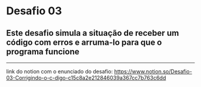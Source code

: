 # Desafio 03
## Este desafio simula a situação de receber um código com erros e arruma-lo para que o programa funcione
---
link do notion com o enunciado do desafio: https://www.notion.so/Desafio-03-Corrigindo-o-c-digo-c15c8a2e212846039a367cc7b763c6dd
